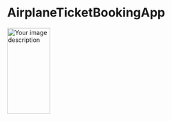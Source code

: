 # AirplaneTicketBookingApp


<img src="https://user-images.githubusercontent.com/57729860/237172981-352696e7-79ef-4204-b24b-301af491a919.png" width="100" height="200" alt="Your image description">


